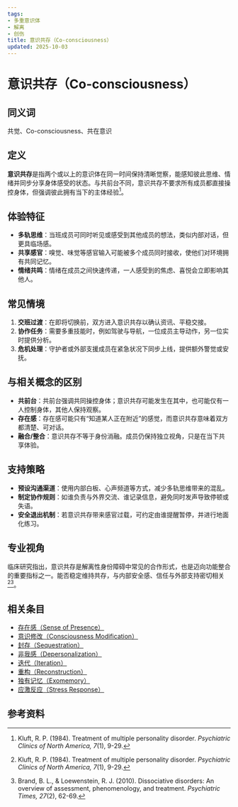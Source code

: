 ```yaml
---
tags:
- 多重意识体
- 解离
- 创伤
title: 意识共存（Co-consciousness）
updated: 2025-10-03
---
```


# 意识共存（Co-consciousness）

## 同义词

共觉、Co-consciousness、共在意识

## 定义

**意识共存**是指两个或以上的意识体在同一时间保持清晰觉察，能感知彼此思维、情绪并同步分享身体感受的状态。与共前台不同，意识共存不要求所有成员都直接操控身体，但强调彼此拥有当下的主体经验[^意识共存-1]。

## 体验特征

- **多轨思维**：当班成员可同时听见或感受到其他成员的想法，类似内部对话，但更具临场感。
- **共享感官**：嗅觉、味觉等感官输入可能被多个成员同时接收，使他们对环境拥有共同记忆。
- **情绪共鸣**：情绪在成员之间快速传递，一人感受到的焦虑、喜悦会立即影响其他人。

## 常见情境

1. **交班过渡**：在即将切换前，双方进入意识共存以确认资讯、平稳交接。
2. **协作任务**：需要多重技能时，例如驾驶与导航，一位成员主导动作，另一位实时提供分析。
3. **危机处理**：守护者或外部支援成员在紧急状况下同步上线，提供额外警觉或安抚。

## 与相关概念的区别

- **共前台**：共前台强调共同操控身体；意识共存可能发生在其中，也可能仅有一人控制身体，其他人保持观察。
- **存在感**：存在感可能只有“知道某人正在附近”的感觉，而意识共存意味着双方都清楚、可对话。
- **融合/整合**：意识共存不等于身份消融。成员仍保持独立视角，只是在当下共享体验。

## 支持策略

- **预设沟通渠道**：使用内部白板、心声频道等方式，减少多轨思维带来的混乱。
- **制定协作规则**：如谁负责与外界交流、谁记录信息，避免同时发声导致停顿或失语。
- **安全退出机制**：若意识共存带来感官过载，可约定由谁提醒暂停，并进行地面化练习。

## 专业视角

临床研究指出，意识共存是解离性身份障碍中常见的合作形式，也是迈向功能整合的重要指标之一。能否稳定维持共存，与内部安全感、信任与外部支持密切相关[^意识共存-1][^意识共存-2]。

## 相关条目

- [存在感（Sense of Presence）](/entries/Sense-Of-Presence.md)
- [意识修改（Consciousness Modification）](/entries/Consciousness-Modification.md)
- [封存（Sequestration）](/entries/Sequestration.md)
- [非我感（Depersonalization）](/entries/Depersonalization.md)
- [迭代（Iteration）](/entries/Iteration.md)
- [重构（Reconstruction）](/entries/Reconstruction.md)
- [独有记忆（Exomemory）](/entries/Exomemory.md)
- [应激反应（Stress Response）](/entries/Stress-Response.md)

## 参考资料

[^意识共存-1]: Kluft, R. P. (1984). Treatment of multiple personality disorder. *Psychiatric Clinics of North America, 7*(1), 9-29.
[^意识共存-2]: Brand, B. L., & Loewenstein, R. J. (2010). Dissociative disorders: An overview of assessment, phenomenology, and treatment. *Psychiatric Times, 27*(2), 62-69.
